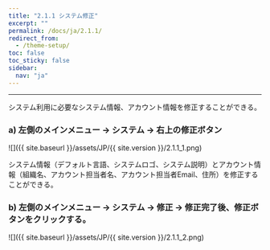 ```yaml
---
title: "2.1.1 システム修正"
excerpt: ""
permalink: /docs/ja/2.1.1/
redirect_from:
  - /theme-setup/
toc: false
toc_sticky: false
sidebar:
  nav: "ja"
---
```


---

システム利用に必要なシステム情報、アカウント情報を修正することができる。

### a\) 左側のメインメニュー → システム → 右上の修正ボタン
![]({{ site.baseurl }}/assets/JP/{{ site.version }}/2.1.1_1.png)

システム情報（デフォルト言語、システムロゴ、システム説明）とアカウント情報（組織名、アカウント担当者名、アカウント担当者Email、住所）を修正することができる。

### b\) 左側のメインメニュー → システム → 修正 → 修正完了後、修正ボタンをクリックする。
![]({{ site.baseurl }}/assets/JP/{{ site.version }}/2.1.1_2.png)
